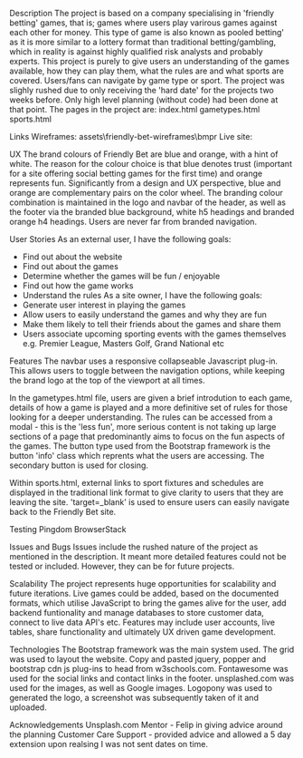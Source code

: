 Description
The project is based on a company specialising in 'friendly betting' games, that is; games where users play varirous
games against each other for money. This type of game is also known as pooled betting' as it is more similar to a lottery
format than traditional betting/gambling, which in reality is against highly qualified risk analysts and probably experts.
This project is purely to give users an understanding of the games available, how they can play them, what the rules are
and what sports are covered. Users/fans can navigate by game type or sport. The project was slighly rushed due to only
receiving the 'hard date' for the projects two weeks before. Only high level planning (without code) had been done at
that point.
The pages in the project are:
index.html
gametypes.html
sports.html

Links
Wireframes: assets\friendly-bet-wireframes\bmpr
Live site:

UX
The brand colours of Friendly Bet are blue and orange, with a hint of white. The reason for the colour choice is 
that blue denotes trust (important for a site offering social betting games for the first time) and orange 
represents fun. Significantly from a design and UX perspective, blue and orange are complementary pairs on the 
color wheel. The branding colour combination is maintained in the logo and navbar of the header, as well as the 
footer via the branded blue background, white h5 headings and branded orange h4 headings. Users are never far
from branded navigation.

User Stories
As an external user, I have the following goals:
*	Find out about the website
*	Find out about the games
*	Determine whether the games will be fun / enjoyable
*	Find out how the game works
*	Understand the rules
As a site owner, I have the following goals:
*	Generate user interest in playing the games
*	Allow users to easily understand the games and why they are fun
*	Make them likely to tell their friends about the games and share them
*	Users associate upcoming sporting events with the games themselves e.g. Premier League, Masters Golf, Grand National etc


Features
The navbar uses a responsive collapseable Javascript plug-in. This allows users to toggle between the navigation
options, while keeping the brand logo at the top of the viewport at all times.

In the gametypes.html file, users are given a brief introdution to each game, details of how a game is played
and a more definitive set of rules for those looking for a deeper understanding. The rules can be accessed from 
a modal - this is the 'less fun', more serious content is not taking up large sections of a page that predominantly
aims to focus on the fun aspects of the games. The button type used from the Bootstrap framework is the button
'info' class which reprents what the users are accessing. The secondary button is used for closing.

Within sports.html, external links to sport fixtures and schedules are displayed in the traditional link format
to give clarity to users that they are leaving the site. 'target=_blank' is used to ensure users can easily 
navigate back to the Friendly Bet site.

Testing
Pingdom
BrowserStack

Issues and Bugs
Issues include the rushed nature of the project as mentioned in the description. It meant more detailed features
could not be tested or included. However, they can be for future projects.

Scalability
The project represents huge opportunities for scalability and future iterations. Live games could be added, 
based on the documented formats, which utilise JavaScript to bring the games alive for the user, add backend 
funtionality and manage databases to store customer data, connect to live data API's etc. Features may include
user accounts, live tables, share functionality and ultimately UX driven game development.


Technologies
The Bootstrap framework was the main system used. The grid was used to layout the website.
Copy and pasted jquery, popper and bootstrap cdn js plug-ins to head from w3schools.com.
Fontawesome was used for the social links and contact links in the footer.
unsplashed.com was used for the images, as well as Google images.
Logopony was used to generated the logo, a screenshot was subsequently taken of it and uploaded.


Acknowledgements
Unsplash.com
Mentor - Felip in giving advice around the planning
Customer Care Support - provided advice and allowed a 5 day extension upon realsing I was not sent dates on time.